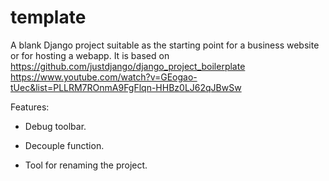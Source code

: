 # template

A blank Django project suitable as the starting point for a business website or for hosting a webapp. It is based on https://github.com/justdjango/django_project_boilerplate
https://www.youtube.com/watch?v=GEogao-tUec&list=PLLRM7ROnmA9FgFlqn-HHBz0LJ62qJBwSw


Features:

* Debug toolbar.

* Decouple function.

* Tool for renaming the project.
